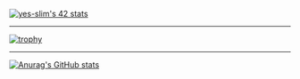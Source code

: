 <a href="https://github.com/JaeSeoKim/badge42"><img src="https://badge42.vercel.app/api/v2/cl9smgnrq00250fju0ztclesb/stats?cursusId=21&coalitionId=80" alt="yes-slim's 42 stats" /></a>

---

[![trophy](https://github-profile-trophy.vercel.app/?username=Yns-Sl)](https://github.com/ryo-ma/github-profile-trophy)

---

[![Anurag's GitHub stats](https://github-readme-stats.vercel.app/api?username=Yns-Sl)](https://github.com/anuraghazra/github-readme-stats)
